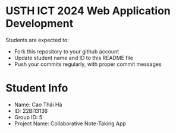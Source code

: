 USTH ICT 2024 Web Application Development
=====================================================

Students are expected to:

* Fork this repository to your github account
* Update student name and ID to this README file
* Push your commits regularly, with proper commit messages

Student Info
=======================





* Name: Cao Thái Hà
* ID: 22BI13136
* Group ID: 5
* Project Name: Collaborative Note-Taking App


